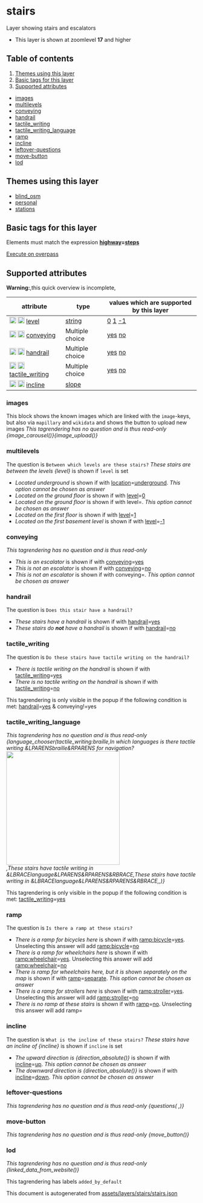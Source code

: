 [//]: # (WARNING: this file is automatically generated. Please find the sources at the bottom and edit those sources)

# stairs

Layer showing stairs and escalators

 - This layer is shown at zoomlevel **17** and higher

## Table of contents

1. [Themes using this layer](#themes-using-this-layer)
2. [Basic tags for this layer](#basic-tags-for-this-layer)
3. [Supported attributes](#supported-attributes)
  - [images](#images)
  - [multilevels](#multilevels)
  - [conveying](#conveying)
  - [handrail](#handrail)
  - [tactile_writing](#tactile_writing)
  - [tactile_writing_language](#tactile_writing_language)
  - [ramp](#ramp)
  - [incline](#incline)
  - [leftover-questions](#leftover-questions)
  - [move-button](#move-button)
  - [lod](#lod)

## Themes using this layer

 - [blind_osm](https://mapcomplete.org/blind_osm)
 - [personal](https://mapcomplete.org/personal)
 - [stations](https://mapcomplete.org/stations)

## Basic tags for this layer

Elements must match the expression **<a href='https://wiki.openstreetmap.org/wiki/Key:highway' target='_blank'>highway</a>=<a href='https://wiki.openstreetmap.org/wiki/Tag:highway%3Dsteps' target='_blank'>steps</a>**

[Execute on overpass](http://overpass-turbo.eu/?Q=%5Bout%3Ajson%5D%5Btimeout%3A90%5D%3B%28%20%20%20%20nwr%5B%22highway%22%3D%22steps%22%5D%28%7B%7Bbbox%7D%7D%29%3B%0A%29%3Bout%20body%3B%3E%3Bout%20skel%20qt%3B)

## Supported attributes

**Warning:**,this quick overview is incomplete,

| attribute | type | values which are supported by this layer |
-----|-----|----- |
| <a target="_blank" href='https://taginfo.openstreetmap.org/keys/level#values'><img src='https://mapcomplete.org/assets/svg/search.svg' height='18px'></a> <a target="_blank" href='https://taghistory.raifer.tech/?#***/level/'><img src='https://mapcomplete.org/assets/svg/statistics.svg' height='18px'></a> [level](https://wiki.openstreetmap.org/wiki/Key:level) | [string](../SpecialInputElements.md#string) | [0](https://wiki.openstreetmap.org/wiki/Tag:level%3D0) [1](https://wiki.openstreetmap.org/wiki/Tag:level%3D1) [-1](https://wiki.openstreetmap.org/wiki/Tag:level%3D-1) |
| <a target="_blank" href='https://taginfo.openstreetmap.org/keys/conveying#values'><img src='https://mapcomplete.org/assets/svg/search.svg' height='18px'></a> <a target="_blank" href='https://taghistory.raifer.tech/?#***/conveying/'><img src='https://mapcomplete.org/assets/svg/statistics.svg' height='18px'></a> [conveying](https://wiki.openstreetmap.org/wiki/Key:conveying) | Multiple choice | [yes](https://wiki.openstreetmap.org/wiki/Tag:conveying%3Dyes) [no](https://wiki.openstreetmap.org/wiki/Tag:conveying%3Dno) |
| <a target="_blank" href='https://taginfo.openstreetmap.org/keys/handrail#values'><img src='https://mapcomplete.org/assets/svg/search.svg' height='18px'></a> <a target="_blank" href='https://taghistory.raifer.tech/?#***/handrail/'><img src='https://mapcomplete.org/assets/svg/statistics.svg' height='18px'></a> [handrail](https://wiki.openstreetmap.org/wiki/Key:handrail) | Multiple choice | [yes](https://wiki.openstreetmap.org/wiki/Tag:handrail%3Dyes) [no](https://wiki.openstreetmap.org/wiki/Tag:handrail%3Dno) |
| <a target="_blank" href='https://taginfo.openstreetmap.org/keys/tactile_writing#values'><img src='https://mapcomplete.org/assets/svg/search.svg' height='18px'></a> <a target="_blank" href='https://taghistory.raifer.tech/?#***/tactile_writing/'><img src='https://mapcomplete.org/assets/svg/statistics.svg' height='18px'></a> [tactile_writing](https://wiki.openstreetmap.org/wiki/Key:tactile_writing) | Multiple choice | [yes](https://wiki.openstreetmap.org/wiki/Tag:tactile_writing%3Dyes) [no](https://wiki.openstreetmap.org/wiki/Tag:tactile_writing%3Dno) |
| <a target="_blank" href='https://taginfo.openstreetmap.org/keys/incline#values'><img src='https://mapcomplete.org/assets/svg/search.svg' height='18px'></a> <a target="_blank" href='https://taghistory.raifer.tech/?#***/incline/'><img src='https://mapcomplete.org/assets/svg/statistics.svg' height='18px'></a> [incline](https://wiki.openstreetmap.org/wiki/Key:incline) | [slope](../SpecialInputElements.md#slope) |  |

### images
This block shows the known images which are linked with the `image`-keys, but also via `mapillary` and `wikidata` and shows the button to upload new images
_This tagrendering has no question and is thus read-only_
*{image_carousel()}{image_upload()}*

### multilevels

The question is `Between which levels are these stairs?`
*These stairs are between the levels {level}* is shown if `level` is set

 -  *Located underground* is shown if with <a href='https://wiki.openstreetmap.org/wiki/Key:location' target='_blank'>location</a>=<a href='https://wiki.openstreetmap.org/wiki/Tag:location%3Dunderground' target='_blank'>underground</a>. _This option cannot be chosen as answer_
 -  *Located on the ground floor* is shown if with <a href='https://wiki.openstreetmap.org/wiki/Key:level' target='_blank'>level</a>=<a href='https://wiki.openstreetmap.org/wiki/Tag:level%3D0' target='_blank'>0</a>
 -  *Located on the ground floor* is shown if with level=. _This option cannot be chosen as answer_
 -  *Located on the first floor* is shown if with <a href='https://wiki.openstreetmap.org/wiki/Key:level' target='_blank'>level</a>=<a href='https://wiki.openstreetmap.org/wiki/Tag:level%3D1' target='_blank'>1</a>
 -  *Located on the first basement level* is shown if with <a href='https://wiki.openstreetmap.org/wiki/Key:level' target='_blank'>level</a>=<a href='https://wiki.openstreetmap.org/wiki/Tag:level%3D-1' target='_blank'>-1</a>

### conveying

_This tagrendering has no question and is thus read-only_

 -  *This is an escalator* is shown if with <a href='https://wiki.openstreetmap.org/wiki/Key:conveying' target='_blank'>conveying</a>=<a href='https://wiki.openstreetmap.org/wiki/Tag:conveying%3Dyes' target='_blank'>yes</a>
 -  *This is not an escalator* is shown if with <a href='https://wiki.openstreetmap.org/wiki/Key:conveying' target='_blank'>conveying</a>=<a href='https://wiki.openstreetmap.org/wiki/Tag:conveying%3Dno' target='_blank'>no</a>
 -  *This is not an escalator* is shown if with conveying=. _This option cannot be chosen as answer_

### handrail

The question is `Does this stair have a handrail?`

 -  *These stairs have a handrail* is shown if with <a href='https://wiki.openstreetmap.org/wiki/Key:handrail' target='_blank'>handrail</a>=<a href='https://wiki.openstreetmap.org/wiki/Tag:handrail%3Dyes' target='_blank'>yes</a>
 -  *These stairs do <b>not</b> have a handrail* is shown if with <a href='https://wiki.openstreetmap.org/wiki/Key:handrail' target='_blank'>handrail</a>=<a href='https://wiki.openstreetmap.org/wiki/Tag:handrail%3Dno' target='_blank'>no</a>

### tactile_writing

The question is `Do these stairs have tactile writing on the handrail?`

 -  *There is tactile writing on the handrail* is shown if with <a href='https://wiki.openstreetmap.org/wiki/Key:tactile_writing' target='_blank'>tactile_writing</a>=<a href='https://wiki.openstreetmap.org/wiki/Tag:tactile_writing%3Dyes' target='_blank'>yes</a>
 -  *There is no tactile writing on the handrail* is shown if with <a href='https://wiki.openstreetmap.org/wiki/Key:tactile_writing' target='_blank'>tactile_writing</a>=<a href='https://wiki.openstreetmap.org/wiki/Tag:tactile_writing%3Dno' target='_blank'>no</a>

This tagrendering is only visible in the popup if the following condition is met: <a href='https://wiki.openstreetmap.org/wiki/Key:handrail' target='_blank'>handrail</a>=<a href='https://wiki.openstreetmap.org/wiki/Tag:handrail%3Dyes' target='_blank'>yes</a> & conveying!=yes

### tactile_writing_language

_This tagrendering has no question and is thus read-only_
*{language_chooser(tactile_writing:braille,In which languages is there tactile writing &LPARENSbraille&RPARENS for navigation? <img src='./assets/layers/stairs/Braille_stairs.jpg' style='height: 300px; width: auto; display: block;' />,These stairs have tactile writing in &LBRACElanguage&LPARENS&RPARENS&RBRACE,These stairs have tactile writing in &LBRACElanguage&LPARENS&RPARENS&RBRACE,,)}*

This tagrendering is only visible in the popup if the following condition is met: <a href='https://wiki.openstreetmap.org/wiki/Key:tactile_writing' target='_blank'>tactile_writing</a>=<a href='https://wiki.openstreetmap.org/wiki/Tag:tactile_writing%3Dyes' target='_blank'>yes</a>

### ramp

The question is `Is there a ramp at these stairs?`

 -  *There is a ramp for bicycles here* is shown if with <a href='https://wiki.openstreetmap.org/wiki/Key:ramp:bicycle' target='_blank'>ramp:bicycle</a>=<a href='https://wiki.openstreetmap.org/wiki/Tag:ramp:bicycle%3Dyes' target='_blank'>yes</a>. Unselecting this answer will add <a href='https://wiki.openstreetmap.org/wiki/Key:ramp:bicycle' target='_blank'>ramp:bicycle</a>=<a href='https://wiki.openstreetmap.org/wiki/Tag:ramp:bicycle%3Dno' target='_blank'>no</a>
 -  *There is a ramp for wheelchairs here* is shown if with <a href='https://wiki.openstreetmap.org/wiki/Key:ramp:wheelchair' target='_blank'>ramp:wheelchair</a>=<a href='https://wiki.openstreetmap.org/wiki/Tag:ramp:wheelchair%3Dyes' target='_blank'>yes</a>. Unselecting this answer will add <a href='https://wiki.openstreetmap.org/wiki/Key:ramp:wheelchair' target='_blank'>ramp:wheelchair</a>=<a href='https://wiki.openstreetmap.org/wiki/Tag:ramp:wheelchair%3Dno' target='_blank'>no</a>
 -  *There is ramp for wheelchairs here, but it is shown separately on the map* is shown if with <a href='https://wiki.openstreetmap.org/wiki/Key:ramp' target='_blank'>ramp</a>=<a href='https://wiki.openstreetmap.org/wiki/Tag:ramp%3Dseparate' target='_blank'>separate</a>. _This option cannot be chosen as answer_
 -  *There is a ramp for strollers here* is shown if with <a href='https://wiki.openstreetmap.org/wiki/Key:ramp:stroller' target='_blank'>ramp:stroller</a>=<a href='https://wiki.openstreetmap.org/wiki/Tag:ramp:stroller%3Dyes' target='_blank'>yes</a>. Unselecting this answer will add <a href='https://wiki.openstreetmap.org/wiki/Key:ramp:stroller' target='_blank'>ramp:stroller</a>=<a href='https://wiki.openstreetmap.org/wiki/Tag:ramp:stroller%3Dno' target='_blank'>no</a>
 -  *There is no ramp at these stairs* is shown if with <a href='https://wiki.openstreetmap.org/wiki/Key:ramp' target='_blank'>ramp</a>=<a href='https://wiki.openstreetmap.org/wiki/Tag:ramp%3Dno' target='_blank'>no</a>. Unselecting this answer will add ramp=

### incline

The question is `What is the incline of these stairs?`
*These stairs have an incline of {incline}* is shown if `incline` is set

 -  *The upward direction is {direction_absolute()}* is shown if with <a href='https://wiki.openstreetmap.org/wiki/Key:incline' target='_blank'>incline</a>=<a href='https://wiki.openstreetmap.org/wiki/Tag:incline%3Dup' target='_blank'>up</a>. _This option cannot be chosen as answer_
 -  *The downward direction is {direction_absolute()}* is shown if with <a href='https://wiki.openstreetmap.org/wiki/Key:incline' target='_blank'>incline</a>=<a href='https://wiki.openstreetmap.org/wiki/Tag:incline%3Ddown' target='_blank'>down</a>. _This option cannot be chosen as answer_

### leftover-questions

_This tagrendering has no question and is thus read-only_
*{questions( ,)}*

### move-button

_This tagrendering has no question and is thus read-only_
*{move_button()}*

### lod

_This tagrendering has no question and is thus read-only_
*{linked_data_from_website()}*

This tagrendering has labels 
`added_by_default`


This document is autogenerated from [assets/layers/stairs/stairs.json](https://github.com/pietervdvn/MapComplete/blob/develop/assets/layers/stairs/stairs.json)

